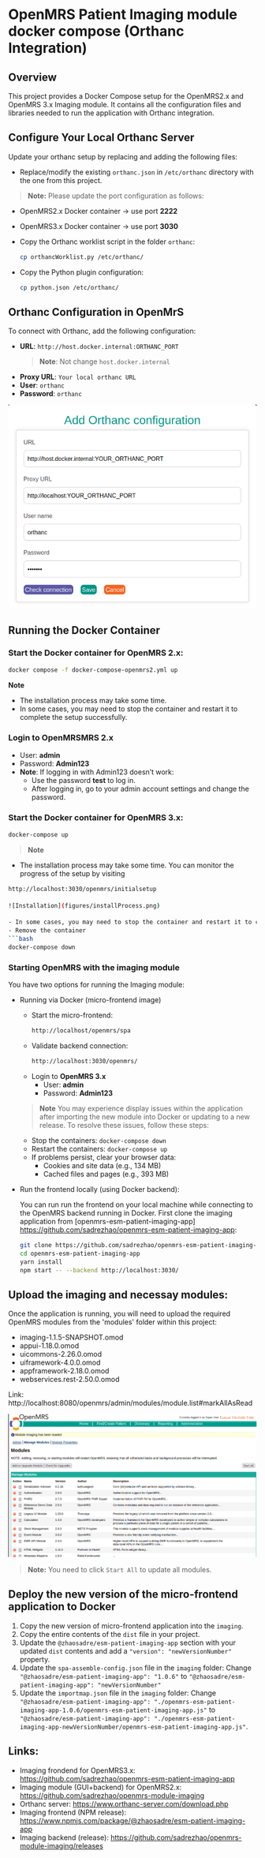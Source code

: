 # OpenMRS Patient Imaging module docker compose (Orthanc Integration)

## Overview

This project provides a Docker Compose setup for the OpenMRS2.x and OpenMRS 3.x Imaging module. It contains all the configuration files and libraries needed to run the application with Orthanc integration.

## Configure Your Local Orthanc Server

Update your orthanc setup by replacing and adding the following files:

- Replace/modify the existing `orthanc.json` in `/etc/orthanc` directory with the one from this project.
> **Note:** Please update the port configuration as follows:
- OpenMRS2.x Docker container -> use port **2222**
- OpenMRS3.x Docker container -> use port **3030**

- Copy the Orthanc worklist script in the folder `orthanc`:

    ```bash
    cp orthancWorklist.py /etc/orthanc/
    ```
- Copy the Python plugin configuration:

    ```bash
    cp python.json /etc/orthanc/
    ``` 

## Orthanc Configuration in OpenMrS

To connect with Orthanc, add the following configuration:

- **URL**: `http://host.docker.internal:ORTHANC_PORT` 
  > **Note**: Not change `host.docker.internal`
- **Proxy URL**: `Your local orthanc URL`
- **User**: `orthanc`
- **Password**: `orthanc`

![Orthanc Configuration](/images/orthancConfiguration.png)

## Running the Docker Container

### Start the Docker container for OpenMRS 2.x:
  ```bash
  docker compose -f docker-compose-openmrs2.yml up
  ```
  **Note**
  - The installation process may take some time.
  - In some cases, you may need to stop the container and restart it to complete the setup successfully.

### Login to **OpenMRSMRS 2.x**
- User: **admin**
- Password: **Admin123**
- **Note**: If logging in with Admin123 doesn’t work:
    - Use the password **test** to log in.
    - After logging in, go to your admin account settings and change the password.


### Start the Docker container for OpenMRS 3.x:
  ```bash
  docker-compose up
  ```
  > **Note**
  - The installation process may take some time. You can monitor the progress of the setup by visiting
  ```bash
  http://localhost:3030/openmrs/initialsetup

![Installation](figures/installProcess.png)

- In some cases, you may need to stop the container and restart it to complete the setup successfully.
- Remove the container
```bash
docker-compose down    
```

### Starting OpenMRS with the imaging module
You have two options for running the Imaging module:

- Running via Docker (micro-frontend image)
    - Start the micro-frontend:
      ```bash
      http://localhost/openmrs/spa
      ```
    - Validate backend connection:
      ```bash
      http://localhost:3030/openmrs/
      ```
    - Login to **OpenMRS 3.x**
      - User: **admin**
      - Password: **Admin123**
    
    > **Note**
    You may experience display issues within the application after importing the new module into Docker or updating to a new release. To resolve these issues, follow these steps:
    - Stop the containers: `docker-compose down`
    - Restart the containers: `docker-compose up`
    - If problems persist, clear your browser data:
      - Cookies and site data (e.g., 134 MB)
      - Cached files and pages (e.g., 393 MB)


- Run the frontend locally (using Docker backend):
    
    You can run run the frontend on your local machine while connecting to the OpenMRS backend running in Docker. First clone the imaging application from [openmrs-esm-patient-imaging-app] https://github.com/sadrezhao/openmrs-esm-patient-imaging-app:

    ```bash
    git clone https://github.com/sadrezhao/openmrs-esm-patient-imaging-app.git
    cd openmrs-esm-patient-imaging-app
    yarn install
    npm start -- --backend http://localhost:3030/
    ```

## Upload the imaging and necessay modules:
 Once the application is running, you will need to upload the required OpenMRS modules from the 'modules' folder within this project:

- imaging-1.1.5-SNAPSHOT.omod
- appui-1.18.0.omod
- uicommons-2.26.0.omod
- uiframework-4.0.0.omod
- appframework-2.18.0.omod
- webservices.rest-2.50.0.omod

Link: http://localhost:8080/openmrs/admin/modules/module.list#markAllAsRead

![Upload moudles](/images/uploadModule.png)

> **Note:** You need to click `Start All` to update all modules.

## Deploy the new version of the micro-frontend application to Docker
1. Copy the new version of micro-frontend application into the `imaging`.
1. Copy the entire contents of the `dist` file in your project.
1. Update the `@zhaosadre/esm-patient-imaging-app` section with your updated `dist` contents and add a `"version": "newVersionNumber"` property.
1. Update the `spa-assemble-config.json` file in the `imaging` folder: 
  Change `"@zhaosadre/esm-patient-imaging-app": "1.0.6"` to `"@zhaosadre/esm-patient-imaging-app": "newVersionNumber"`
1. Update the `importmap.json` file in the `imaging` folder: 
  Change `"@zhaosadre/esm-patient-imaging-app": "./openmrs-esm-patient-imaging-app-1.0.6/openmrs-esm-patient-imaging-app.js"` to `"@zhaosadre/esm-patient-imaging-app": "./openmrs-esm-patient-imaging-app-newVersionNumber/openmrs-esm-patient-imaging-app.js"`.

## Links:
- Imaging frondend for OpenMRS3.x: https://github.com/sadrezhao/openmrs-esm-patient-imaging-app
- Imaging module (GUI+backend) for OpenMRS2.x: https://github.com/sadrezhao/openmrs-module-imaging
- Orthanc server: https://www.orthanc-server.com/download.php
- Imaging frontend (NPM release): https://www.npmjs.com/package/@zhaosadre/esm-patient-imaging-app
- Imaging backend (release): https://github.com/sadrezhao/openmrs-module-imaging/releases


